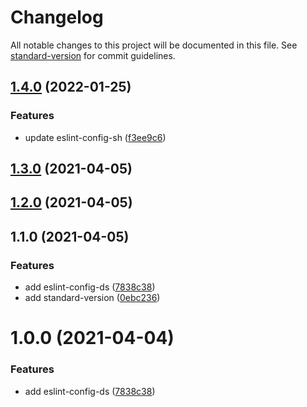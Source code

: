 # Changelog

All notable changes to this project will be documented in this file. See [standard-version](https://github.com/conventional-changelog/standard-version) for commit guidelines.

## [1.4.0](https://github.com/sh-react-club/eslint-config-sh/compare/prefix_v1.3.0...prefix_v1.4.0) (2022-01-25)


### Features

* update eslint-config-sh ([f3ee9c6](https://github.com/sh-react-club/eslint-config-sh/commit/f3ee9c60b8df2b3fad62fb72f94640160c1668e3))

## [1.3.0](https://github.com/sh-react-club/eslint-config-sh/compare/prefix_v1.2.0...prefix_v1.3.0) (2021-04-05)

## [1.2.0](https://github.com/sh-react-club/eslint-config-sh/compare/prefix_v1.1.0...prefix_v1.2.0) (2021-04-05)

## 1.1.0 (2021-04-05)


### Features

* add eslint-config-ds ([7838c38](https://github.com/sh-react-club/eslint-config-ds/commit/7838c38d52d3e2c5d2ffb34a1022eebd8d94867b))
* add standard-version ([0ebc236](https://github.com/sh-react-club/eslint-config-ds/commit/0ebc236cebb2f96046928c0605494a99b8d0862f))

# 1.0.0 (2021-04-04)


### Features

* add eslint-config-ds ([7838c38](https://github.com/sh-react-club/eslint-config-ds/commit/7838c38d52d3e2c5d2ffb34a1022eebd8d94867b))
